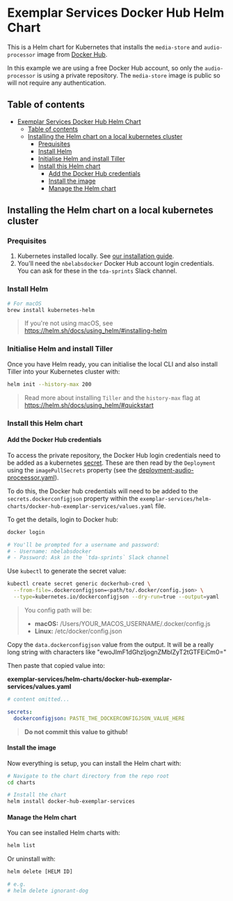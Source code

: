 # Exemplar Services Docker Hub Helm Chart

This is a Helm chart for Kubernetes that installs the `media-store` and `audio-processor` image from [Docker Hub](https://hub.docker.com).

In this example we are using a free Docker Hub account, so only the `audio-processor` is using a private repository. The `media-store` image is public so will not require any authentication.

## Table of contents

- [Exemplar Services Docker Hub Helm Chart](#exemplar-services-docker-hub-helm-chart)
  - [Table of contents](#table-of-contents)
  - [Installing the Helm chart on a local kubernetes cluster](#installing-the-helm-chart-on-a-local-kubernetes-cluster)
    - [Prequisites](#prequisites)
    - [Install Helm](#install-helm)
    - [Initialise Helm and install Tiller](#initialise-helm-and-install-tiller)
    - [Install this Helm chart](#install-this-helm-chart)
      - [Add the Docker Hub credentials](#add-the-docker-hub-credentials)
      - [Install the image](#install-the-image)
      - [Manage the Helm chart](#manage-the-helm-chart)

## Installing the Helm chart on a local kubernetes cluster

### Prequisites

1. Kubernetes installed locally. See [our installation guide](https://github.com/bbc/rd-nbe-lab/blob/master/docs/guides/guide-003-using-kubernetes-locally.md).
2. You'll need the `nbelabsdocker` Docker Hub account login credentials. You can ask for these in the `tda-sprints` Slack channel.

### Install Helm

```bash
# For macOS
brew install kubernetes-helm
```

> If you're not using macOS, see https://helm.sh/docs/using_helm/#installing-helm

### Initialise Helm and install Tiller

Once you have Helm ready, you can initialise the local CLI and also install Tiller into your Kubernetes cluster with:

```bash
helm init --history-max 200
```

> Read more about installing `Tiller` and the `history-max` flag at https://helm.sh/docs/using_helm/#quickstart

### Install this Helm chart

#### Add the Docker Hub credentials

To access the private repository, the Docker Hub login credentials need to be added as a kubernetes [secret](https://kubernetes.io/docs/concepts/configuration/secret). These are then read by the `Deployment` using the `imagePullSecrets` property (see the [deployment-audio-proceessor.yaml](./..exemplar-services/helm-charts/docker-hub-exemplar-services/templates/deployment-audio-processor.yaml)).

To do this, the Docker hub credentials will need to be added to the `secrets.dockerconfigjson` property within the `exemplar-services/helm-charts/docker-hub-exemplar-services/values.yaml` file.

To get the details, login to Docker hub:

```bash
docker login

# You'll be prompted for a username and password:
# - Username: nbelabsdocker
# - Password: Ask in the `tda-sprints` Slack channel
```

Use `kubectl` to generate the secret value:

```bash
kubectl create secret generic dockerhub-cred \
  --from-file=.dockerconfigjson=<path/to/.docker/config.json> \
  --type=kubernetes.io/dockerconfigjson --dry-run=true --output=yaml
```

> You config path will be:
>
> - **macOS:** /Users/YOUR_MACOS_USERNAME/.docker/config.js
> - **Linux:** /etc/docker/config.json

Copy the `data.dockerconfigjson` value from the output. It will be a really long string with characters like "ewoJImF1dGhzIjognZMblZyT2tGTFEiCm0="

Then paste that copied value into:

**exemplar-services/helm-charts/docker-hub-exemplar-services/values.yaml**

```yaml
# content omitted...

secrets:
  dockerconfigjson: PASTE_THE_DOCKERCONFIGJSON_VALUE_HERE
```

> **Do not commit this value to github!**

#### Install the image

Now everything is setup, you can install the Helm chart with:

```bash
# Navigate to the chart directory from the repo root
cd charts

# Install the chart
helm install docker-hub-exemplar-services
```

#### Manage the Helm chart

You can see installed Helm charts with:

```bash
helm list
```

Or uninstall with:

```bash
helm delete [HELM ID]

# e.g.
# helm delete ignorant-dog
```
